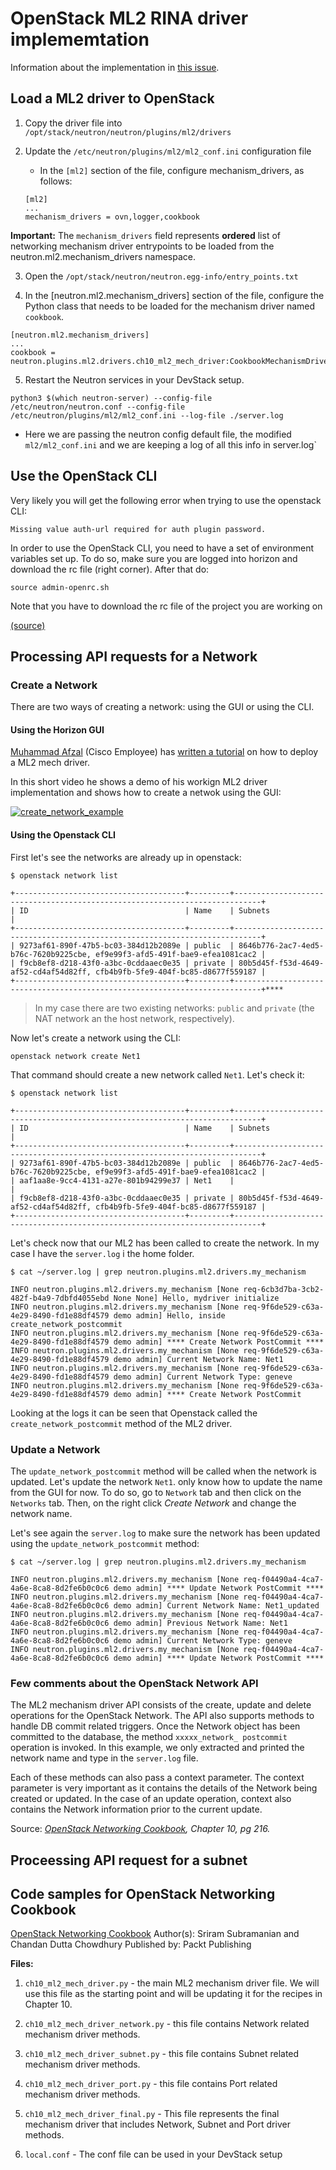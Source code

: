 # OpenStack ML2 RINA driver implememtation

Information about the implementation in [this issue](https://github.com/OPEN-VERSO/netmap-rina-router/issues/158).

## Load a ML2 driver to OpenStack

1. Copy the driver file into `/opt/stack/neutron/neutron/plugins/ml2/drivers`

2. Update the `/etc/neutron/plugins/ml2/ml2_conf.ini` configuration file
    * In the `[ml2]` section of the file, configure mechanism_drivers, as follows:

    ```source
    [ml2]
    ... 
    mechanism_drivers = ovn,logger,cookbook
    ```

**Important:**
The `mechanism_drivers` field represents **ordered** list of networking mechanism driver entrypoints to be loaded from the neutron.ml2.mechanism_drivers namespace.

3. Open the `/opt/stack/neutron/neutron.egg-info/entry_points.txt`

4. In the [neutron.ml2.mechanism_drivers] section of the file, configure the Python class that needs to be loaded for the mechanism driver named `cookbook`.
  
  ```source
  [neutron.ml2.mechanism_drivers]
  ...
  cookbook = neutron.plugins.ml2.drivers.ch10_ml2_mech_driver:CookbookMechanismDriver
  ```

5. Restart the Neutron services in your DevStack setup.
  
  ```source
  python3 $(which neutron-server) --config-file /etc/neutron/neutron.conf --config-file /etc/neutron/plugins/ml2/ml2_conf.ini --log-file ./server.log
  ```

   * Here we are passing the neutron config default file, the modified `ml2/ml2_conf.ini` and we are keeping a log of all this info in server.log`

## Use the OpenStack CLI

Very likely you will get the following error when trying to use the openstack CLI:

```source
Missing value auth-url required for auth plugin password.
```

In order to use the OpenStack CLI, you need to have a set of environment variables set up. To do so, make sure you are logged into horizon and download the rc file (right corner). After that do:

```source
source admin-openrc.sh
```

Note that you have to download the rc file of the project you are working on

[(source)](https://stackoverflow.com/questions/42844649/missing-value-auth-url-required-for-auth-plugin-password)

## Processing API requests for a Network

### Create a Network 

There are two ways of creating a network: using the GUI or using the CLI.

#### Using the Horizon GUI

[Muhammad Afzal](https://community.cisco.com/t5/user/viewprofilepage/user-id/376120) (Cisco Employee) has [written a tutorial](https://community.cisco.com/t5/unified-computing-system-blogs/writing-your-own-openstack-neutron-ml2-driver-for-cisco-ucs/ba-p/4124753) on how to deploy a ML2 mech driver.

In this short video he shows a demo of his workign ML2 driver implementation and shows how to create a netwok using the GUI:

[![create_network_example](img/video_screenshot.png)](https://www.youtube.com/watch?v=k20XZZ4fQpw)

#### Using the Openstack CLI

First let's see the networks are already up in openstack:

```source
$ openstack network list

+--------------------------------------+---------+----------------------------------------------------------------------------+
| ID                                   | Name    | Subnets                                                                    |
+--------------------------------------+---------+----------------------------------------------------------------------------+
| 9273af61-890f-47b5-bc03-384d12b2089e | public  | 8646b776-2ac7-4ed5-b76c-7620b9225cbe, ef9e99f3-afd5-491f-bae9-efea1081cac2 |
| f9cb8ef8-d218-43f0-a3bc-0cddaaec0e35 | private | 80b5d45f-f53d-4649-af52-cd4af54d82ff, cfb4b9fb-5fe9-404f-bc85-d8677f559187 |
+--------------------------------------+---------+----------------------------------------------------------------------------+****
```
> In my case there are two existing networks: `public` and `private` (the NAT network an the host network, respectively).

Now let's create a network using the CLI:

```source
openstack network create Net1
```

That command should create a new network called `Net1`. Let's check it:

```source
$ openstack network list

+--------------------------------------+---------+----------------------------------------------------------------------------+
| ID                                   | Name    | Subnets                                                                    |
+--------------------------------------+---------+----------------------------------------------------------------------------+
| 9273af61-890f-47b5-bc03-384d12b2089e | public  | 8646b776-2ac7-4ed5-b76c-7620b9225cbe, ef9e99f3-afd5-491f-bae9-efea1081cac2 |
| aaf1aa8e-9cc4-4131-a27e-801b94299e37 | Net1    |                                                                            |
| f9cb8ef8-d218-43f0-a3bc-0cddaaec0e35 | private | 80b5d45f-f53d-4649-af52-cd4af54d82ff, cfb4b9fb-5fe9-404f-bc85-d8677f559187 |
+--------------------------------------+---------+----------------------------------------------------------------------------+
```

Let's check now that our ML2 has been called to create the network. In my case I have the `server.log` i the home folder.

```source
$ cat ~/server.log | grep neutron.plugins.ml2.drivers.my_mechanism

INFO neutron.plugins.ml2.drivers.my_mechanism [None req-6cb3d7ba-3cb2-482f-b4a9-7dbfd4055ebd None None] Hello, mydriver initialize
INFO neutron.plugins.ml2.drivers.my_mechanism [None req-9f6de529-c63a-4e29-8490-fd1e88df4579 demo admin] Hello, inside create_network_postcommit
INFO neutron.plugins.ml2.drivers.my_mechanism [None req-9f6de529-c63a-4e29-8490-fd1e88df4579 demo admin] **** Create Network PostCommit ****
INFO neutron.plugins.ml2.drivers.my_mechanism [None req-9f6de529-c63a-4e29-8490-fd1e88df4579 demo admin] Current Network Name: Net1
INFO neutron.plugins.ml2.drivers.my_mechanism [None req-9f6de529-c63a-4e29-8490-fd1e88df4579 demo admin] Current Network Type: geneve
INFO neutron.plugins.ml2.drivers.my_mechanism [None req-9f6de529-c63a-4e29-8490-fd1e88df4579 demo admin] **** Create Network PostCommit 
```

Looking at the logs it can be seen that Openstack called the `create_network_postcommit` method of the ML2 driver.

### Update a Network

The `update_network_postcommit` method will be called when the network is updated. Let's update the network `Net1`.  only know how to update the name from the GUI for now. To do so, go to `Network` tab and then click on the `Networks` tab. Then, on the right click _Create Network_ and change the network name.

Let's see again the `server.log` to make sure the network has been updated using the `update_network_postcommit` method:

```source
$ cat ~/server.log | grep neutron.plugins.ml2.drivers.my_mechanism

INFO neutron.plugins.ml2.drivers.my_mechanism [None req-f04490a4-4ca7-4a6e-8ca8-8d2fe6b0c0c6 demo admin] **** Update Network PostCommit ****
INFO neutron.plugins.ml2.drivers.my_mechanism [None req-f04490a4-4ca7-4a6e-8ca8-8d2fe6b0c0c6 demo admin] Current Network Name: Net1_updated
INFO neutron.plugins.ml2.drivers.my_mechanism [None req-f04490a4-4ca7-4a6e-8ca8-8d2fe6b0c0c6 demo admin] Previous Network Name: Net1
INFO neutron.plugins.ml2.drivers.my_mechanism [None req-f04490a4-4ca7-4a6e-8ca8-8d2fe6b0c0c6 demo admin] Current Network Type: geneve
INFO neutron.plugins.ml2.drivers.my_mechanism [None req-f04490a4-4ca7-4a6e-8ca8-8d2fe6b0c0c6 demo admin] **** Update Network PostCommit ****
```

### Few comments about the OpenStack Network API

The ML2 mechanism driver API  consists of the create, update and delete operations for the OpenStack Network. The API also supports methods to handle DB commit related triggers. Once the Network object has been committed to the database, the method `xxxxx_network_ postcommit` operation is invoked. In this example, we only extracted and printed the network name and type in the `server.log` file.

Each of these methods can also pass a context parameter. The context parameter is very important as it contains the details of the Network being created or updated. In the case of an update operation, context also contains the Network information prior to the current update.

Source: _[OpenStack Networking Cookbook](https://www.packtpub.com/virtualization-and-cloud/openstack-networking-cookbook), Chapter 10, pg 216._

## Proceessing API request for a subnet



## Code samples for OpenStack Networking Cookbook

[OpenStack Networking Cookbook](https://www.packtpub.com/virtualization-and-cloud/openstack-networking-cookbook)
Author(s): Sriram Subramanian and Chandan Dutta Chowdhury
Published by: Packt Publishing

**Files:**

1. `ch10_ml2_mech_driver.py` - the main ML2 mechanism driver file. We will use this file as the starting point and will be updating it for the recipes in Chapter 10.
  
2. `ch10_ml2_mech_driver_network.py` - this file contains Network related mechanism driver methods.

3. `ch10_ml2_mech_driver_subnet.py` - this file contains Subnet related mechanism driver methods.
  
4. `ch10_ml2_mech_driver_port.py` - this file contains Port related mechanism driver methods.

5. `ch10_ml2_mech_driver_final.py` - This file represents the final mechanism driver that includes Network, Subnet and Port driver methods.

6. `local.conf` - The conf file can be used in your DevStack setup
